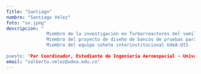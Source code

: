 ```yaml
---
Title: "Santiago"
nombre: "Santiago Velez"
foto: "sv.jpeg"
descripcion: "
			   Miembro de la investigación en Turborreactores del semillero Delta-V.
			   Miembro del proyecto de diseño de bancos de pruebas para motores de cohete del semillero Delta-V.
			   Miembro del equipo cohete interinstitucional UdeA-UIS
              
puesto: "Par Coordinador, Estudiante de Ingeniería Aeroespacial - Universidad de Antioquia."
email: "salberto.velez@udea.edu.co"
---
```

